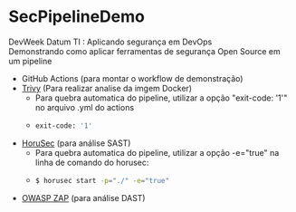 # SecPipelineDemo

DevWeek Datum TI : Aplicando segurança em DevOps <br>
Demonstrando como aplicar ferramentas de segurança Open Source em um pipeline <br>

* GitHub Actions (para montar o workflow de demonstração)
* [Trivy](https://github.com/aquasecurity/trivy) (Para realizar analise da imgem Docker)
  * Para quebra automatica do pipeline, utilizar a opção "exit-code: '1'" no arquivo .yml do actions
  * ```sh
    exit-code: '1'
    ```
* [HoruSec](https://horusec.io/site/) (para análise SAST)
  * Para quebra automatica do pipeline, utilizar a opção  -e="true" na linha de comando do horusec:
  * ```sh
    $ horusec start -p="./" -e="true"
    ```
* [OWASP ZAP](https://github.com/zaproxy/zaproxy/) (para análise DAST)

